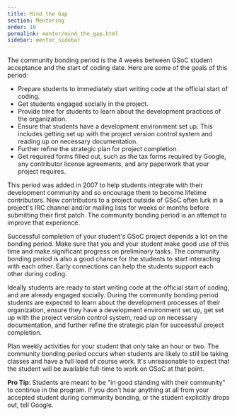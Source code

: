 ```yaml
---
title: Mind the Gap
section: Mentoring
order: 10
permalink: mentor/mind_the_gap.html
sidebar: mentor_sidebar
---
```


The community bonding period is the 4 weeks between GSoC student acceptance and the start of coding date. Here are some of the goals of this period:



*   Prepare students to immediately start writing code at the official start of coding.
*   Get students engaged socially in the project.
*   Provide time for students to learn about the development practices of the organization.
*   Ensure that students have a development environment set up. This includes getting set up with the project version control system and reading up on necessary documentation.
*   Further refine the strategic plan for project completion.
*   Get required forms filled out, such as the tax forms required by Google, any contributor license agreements, and any paperwork that your project requires.

This period was added in 2007 to help students integrate with their development community and so encourage them to become lifetime contributors. New contributors to a project outside of GSoC often lurk in a project's IRC channel and/or mailing lists for weeks or months before submitting their first patch. The community bonding period is an attempt to improve that experience.

Successful completion of your student's GSoC project depends a lot on the bonding period. Make sure that you and your student make good use of this time and make significant progress on preliminary tasks. The community bonding period is also a good chance for the students to start interacting with each other. Early connections can help the students support each other during coding.

Ideally students are ready to start writing code at the official start of coding, and are already engaged socially. During the community bonding period students are expected to learn about the development processes of their organization, ensure they have a development environment set up, get set up with the project version control system, read up on necessary documentation, and further refine the strategic plan for successful project completion.

Plan weekly activities for your student that only take an hour or two. The community bonding period occurs when students are likely to still be taking classes and have a full load of course work. It's unreasonable to expect that the student will be available full-time to work on GSoC at that point.

**Pro Tip**: Students are meant to be "in good standing with their community" to continue in the program. If you don't hear anything at all from your accepted student during community bonding, or the student explicitly drops out, tell Google.


